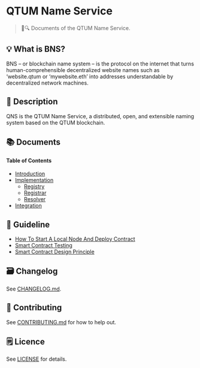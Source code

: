 # QTUM Name Service

> 📖🔍 Documents of the QTUM Name Service.

## 💡 What is BNS?
BNS – or blockchain name system – is the protocol on the internet that turns human-comprehensible decentralized website names such as ‘website.qtum or ‘mywebsite.eth’ into addresses understandable by decentralized network machines.

## 📝 Description

QNS is the QTUM Name Service, a distributed, open, and extensible naming system based on the QTUM blockchain.

## 📚 Documents

#### Table of Contents
- [Introduction](./docs/INTRODUCTION.md)
- [Implementation](./docs/IMPLEMENTATION.md)
    - [Registry](./docs/REGISTRY.md)
    - [Registrar](./docs/REGISTRAR.md)
    - [Resolver](./docs/RESOLVER.md)
- [Integration](./docs/INTEGRATION.md)

## 📝 Guideline
- [How To Start A Local Node And Deploy Contract](./docs/How_To_Start_A_Local_Node_And_Deploy_Contrac.md)
- [Smart Contract Testing](./qns/README.md)
- [Smart Contract Design Principle](./docs/SMART_CONTRACT_DESIGN_PRINCIPLE.md)

## 🗃 Changelog
See [CHANGELOG.md](./CHANGELOG.md).

## 📣 Contributing
See [CONTRIBUTING.md](./CONTRIBUTING.md) for how to help out.

## 🗒 Licence
See [LICENSE](./LICENSE) for details.
